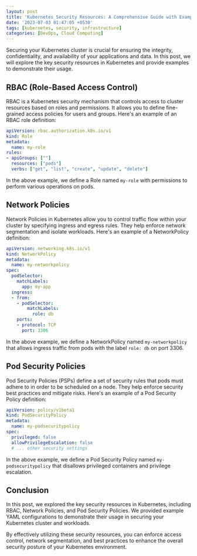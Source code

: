 ```yaml
---
layout: post
title: 'Kubernetes Security Resources: A Comprehensive Guide with Examples'
date: '2023-07-03 01:47:05 +0530'
tags: [kubernetes, security, infrastructure]
categories: [DevOps, Cloud Computing]
---
```


Securing your Kubernetes cluster is crucial for ensuring the integrity, confidentiality, and availability of your applications and data. In this post, we will explore the key security resources in Kubernetes and provide examples to demonstrate their usage.

## RBAC (Role-Based Access Control)

RBAC is a Kubernetes security mechanism that controls access to cluster resources based on roles and permissions. It allows you to define fine-grained access policies for users and groups. Here's an example of an RBAC role definition:

```yaml
apiVersion: rbac.authorization.k8s.io/v1
kind: Role
metadata:
  name: my-role
rules:
- apiGroups: [""]
  resources: ["pods"]
  verbs: ["get", "list", "create", "update", "delete"]
```

In the above example, we define a Role named `my-role` with permissions to perform various operations on pods.

## Network Policies

Network Policies in Kubernetes allow you to control traffic flow within your cluster by specifying ingress and egress rules. They help enforce network segmentation and isolate workloads. Here's an example of a NetworkPolicy definition:

```yaml
apiVersion: networking.k8s.io/v1
kind: NetworkPolicy
metadata:
  name: my-networkpolicy
spec:
  podSelector:
    matchLabels:
      app: my-app
  ingress:
  - from:
    - podSelector:
        matchLabels:
          role: db
    ports:
    - protocol: TCP
      port: 3306
```

In the above example, we define a NetworkPolicy named `my-networkpolicy` that allows ingress traffic from pods with the label `role: db` on port 3306.

## Pod Security Policies

Pod Security Policies (PSPs) define a set of security rules that pods must adhere to in order to be scheduled on a node. They help enforce security best practices and mitigate risks. Here's an example of a Pod Security Policy definition:

```yaml
apiVersion: policy/v1beta1
kind: PodSecurityPolicy
metadata:
  name: my-podsecuritypolicy
spec:
  privileged: false
  allowPrivilegeEscalation: false
  # ... other security settings
```

In the above example, we define a Pod Security Policy named `my-podsecuritypolicy` that disallows privileged containers and privilege escalation.

## Conclusion

In this post, we explored the key security resources in Kubernetes, including RBAC, Network Policies, and Pod Security Policies. We provided example YAML configurations to demonstrate their usage in securing your Kubernetes cluster and workloads.

By effectively utilizing these security resources, you can enforce access control, network segmentation, and best practices to enhance the overall security posture of your Kubernetes environment.